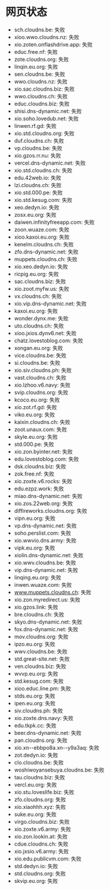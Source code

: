 # 网页状态
- sch.cloudns.be: 失败
- xioo.wwo.cloudns.nz: 失败
- xio.zoten.onflashdrive.app: 失败
- educ.free.nf: 失败
- zote.cloudns.org: 失败
- linqin.eu.org: 失败
- sen.cloudns.be: 失败
- wwo.cloudns.nz: 失败
- xio.sac.cloudns.biz: 失败
- wwo.cloudns.ch: 失败
- educ.cloudns.biz: 失败
- shisi.dns-dynamic.net: 失败
- xio.soho.lovedub.net: 失败
- linwen.rf.gd: 失败
- xio.std.cloudns.org: 失败
- duf.cloudns.ch: 失败
- vp.cloudns.be: 失败
- xio.gzos.rr.nu: 失败
- vercel.dns-dynamic.net: 失败
- xio.std.cloudns.ch: 失败
- edu.42web.io: 失败
- lzi.cloudns.ch: 失败
- xio.std.000.pe: 失败
- xio.std.kesug.com: 失败
- xeo.dedyn.io: 失败
- zosx.eu.org: 失败
- daiwen.infinityfreeapp.com: 失败
- zoon.wuaze.com: 失败
- xioo.kaxoi.eu.org: 失败
- kenelm.cloudns.ch: 失败
- zfo.dns-dynamic.net: 失败
- muppets.cloudns.ch: 失败
- xio.xeo.dedyn.io: 失败
- ricpig.eu.org: 失败
- sac.cloudns.biz: 失败
- xio.zoot.myfw.us: 失败
- vx.cloudns.ch: 失败
- xio.vip.dns-dynamic.net: 失败
- kaxoi.eu.org: 失败
- wonder.dynx.me: 失败
- uto.cloudns.ch: 失败
- xioo.jxios.dynv6.net: 失败
- chatz.lovestoblog.com: 失败
- xongan.eu.org: 失败
- vice.cloudns.be: 失败
- si.cloudns.be: 失败
- xio.siv.cloudns.ph: 失败
- vast.cloudns.ch: 失败
- xio.lzhoo.v6.navy: 失败
- svip.cloudns.org: 失败
- kcoco.eu.org: 失败
- xio.zot.rf.gd: 失败
- viko.eu.org: 失败
- kaixin.cloudns.ch: 失败
- zoot.unaux.com: 失败
- skyle.eu.org: 失败
- std.000.pe: 失败
- xio.zon.byinter.net: 失败
- edu.lovestoblog.com: 失败
- dsk.cloudns.biz: 失败
- zok.free.nf: 失败
- xio.zoxte.v6.rocks: 失败
- edu.ezpz.work: 失败
- miao.dns-dynamic.net: 失败
- xio.zos.22web.org: 失败
- diffireworks.cloudns.org: 失败
- vipn.eu.org: 失败
- vp.dns-dynamic.net: 失败
- soho.perslist.com: 失败
- xio.wwvio.dns.army: 失败
- vipk.eu.org: 失败
- xiolin.dns-dynamic.net: 失败
- xio.wwv.cloudns.be: 失败
- vip.dns-dynamic.net: 失败
- linqing.eu.org: 失败
- inwen.wuaze.com: 失败
- www.muppets.cloudns.ch: 失败
- xio.zon.myredirect.us: 失败
- xio.gzos.link: 失败
- bre.cloudns.ch: 失败
- skyo.dns-dynamic.net: 失败
- fox.dns-dynamic.net: 失败
- mov.cloudns.org: 失败
- ipzo.eu.org: 失败
- wwv.cloudns.be: 失败
- std.great-site.net: 失败
- ven.cloudns.biz: 失败
- wvvp.eu.org: 失败
- std.kesug.com: 失败
- xioo.educ.line.pm: 失败
- stds.eu.org: 失败
- ipen.eu.org: 失败
- siv.cloudns.ph: 失败
- xio.zoxte.dns.navy: 失败
- edu.tkpk.cc: 失败
- beer.dns-dynamic.net: 失败
- pan.cloudns.org: 失败
- xio.xn--ebbpo8a.xn--y9a3aq: 失败
- zot.dedyn.io: 失败
- clo.cloudns.be: 失败
- woshiwoyansebuya.cloudns.be: 失败
- tau.cloudns.biz: 失败
- vercl.eu.org: 失败
- xio.stu.loveslife.biz: 失败
- zfo.cloudns.org: 失败
- xio.xiaohhh.xyz: 失败
- suke.eu.org: 失败
- virgo.cloudns.biz: 失败
- xio.zoxte.v6.army: 失败
- xio.zon.lookin.at: 失败
- cdue.cloudns.ch: 失败
- xio.jxsio.v6.army: 失败
- xio.edu.publicvm.com: 失败
- std.dedyn.io: 失败
- std.cloudns.org: 失败
- skvip.eu.org: 失败
